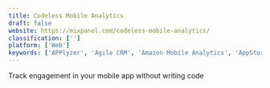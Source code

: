 ```yaml
---
title: Codeless Mobile Analytics
draft: false 
website: https://mixpanel.com/codeless-mobile-analytics/
classification: ['']
platform: ['Web']
keywords: ['APPlyzer', 'Agile CRM', 'Amazon Mobile Analytics', 'AppStor.io', 'Appfigures Explorer', 'Calq', 'Countly', 'Cross-platform analytics by Facebook', 'Firebase Crashlytics', 'Indicative', 'MailChimp', 'Marketing Optimizer', 'Mode Studio', 'Pardot', 'Playground Analytics', 'Priori Data', 'Prodlytic', 'RankWatch', 'Supermetrics for Google Data Studio', 'Usage Analytics in appFigures', 'UserX', 'Vue', 'mTraction']
---
```

Track engagement in your mobile app without writing code